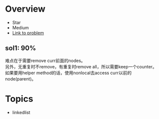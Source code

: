 # Overview
- Star
- Medium
- [Link to problem](https://leetcode.com/problems/remove-duplicates-from-sorted-list-ii/)

## sol1: 90%
难点在于需要remove curr前面的nodes。<br>
另外，无重复时不remove，有重复时remove all，所以需要keep一个counter。如果要用helper
method的话，使用nonlocal去access curr以前的node(parent)。

# Topics
- linkedlist
